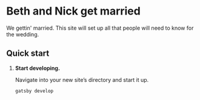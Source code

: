 # Beth and Nick get married

We gettin' married. This site will set up all that people will need to know for the wedding.

## Quick start

1.  **Start developing.**

    Navigate into your new site’s directory and start it up.

    ```sh
    gatsby develop
    ```